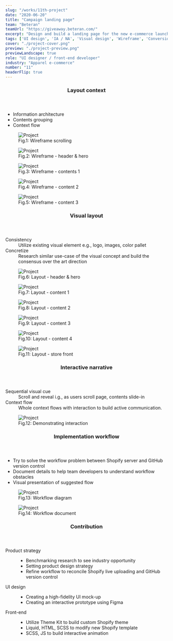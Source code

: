 ```yaml
---
slug: "/works/11th-project"
date: "2020-06-20"
title: "Campaign landing page"
team: "Beteran"
teamUrl: "https://giveaway.beteran.com/"
excerpt: "Design and build a landing page for the new e-commerce launching campaign."
tags: ['UI design', 'IA / NA', 'Visual design', 'Wireframe', 'Conversion optimization', 'Front-end', 'Shopify', 'Liquid', 'HTML / SCSS', 'Javascript']
cover: "./project-cover.png"
preview: "./project-preview.png"
previewLandscape: true
role: "UI designer / front-end developer"
industry: "Apparel e-commerce"
number: "11"
headerFlip: true
---
```


<div class="content-section project-content project-content--5/5 md:grid-cols-2">
  <div class="project-content__column lg:-mr-4 xl:ml-0 xl:mr-36">
    <header class="content-section__header">
      <h3 class="h3">Layout context</h3>
    </header>
    <ul class="bulleted-list">
      <li>Information architecture</li>
      <li>Contents grouping</li>
      <li>Context flow</li>
    </ul>
  </div>
  <div class="project-content__column project-content__image project-content__image--1">
    <figure class="project-content__figure project-content__figure--gif pr-8 md:pr-4 lg:pr-8 xl:pr-40 xl:-ml-32">
      <img src="./project01.gif" alt="Project" />
      <figcaption>Fig.1: Wireframe scrolling</figcaption>
    </figure>
  </div>
</div>
<div class="content-section project-content">
  <div class="project-content__column project-content__image project-content__image--block">
    <figure class="project-content__figure">
      <img src="./project02.png" alt="Project" />
      <figcaption>Fig.2: Wireframe - header & hero</figcaption>
    </figure>
    <figure class="project-content__figure">
      <img src="./project03.png" alt="Project" />
      <figcaption>Fig.3: Wireframe - contents 1</figcaption>
    </figure>
    <figure class="project-content__figure">
      <img src="./project04.png" alt="Project" />
      <figcaption>Fig.4: Wireframe - content 2</figcaption>
    </figure>
    <figure class="project-content__figure">
      <img src="./project05.png" alt="Project" />
      <figcaption>Fig.5: Wireframe - content 3</figcaption>
    </figure>
  </div>
</div>
<div class="content-section project-content">
  <div class="project-content__column">
    <header class="content-section__header">
      <h3 class="h3">Visual layout</h3>
    </header>
    <dl class="definition-list">
      <dt>Consistency</dt>
      <dd>Utilize existing visual element <span class="text-red-500">e.g., logo, images, color pallet</span></dd>
      <dt>Concretize</dt>
      <dd>Research similar use-case of the visual concept and build the consensus over the art direction</dd>
    </dl>
  </div>
  <div class="project-content__column project-content__image project-content__image--block project-content__image--landscape">
    <figure class="project-content__figure">
      <img src="./project06.png" alt="Project" />
      <figcaption>Fig.6: Layout - header & hero</figcaption>
    </figure>
    <figure class="project-content__figure">
      <img src="./project07.png" alt="Project" />
      <figcaption>Fig.7: Layout - content 1</figcaption>
    </figure>
    <figure class="project-content__figure">
      <img src="./project08.png" alt="Project" />
      <figcaption>Fig.8: Layout - content 2</figcaption>
    </figure>
    <figure class="project-content__figure">
      <img src="./project09.png" alt="Project" />
      <figcaption>Fig.9: Layout - content 3</figcaption>
    </figure>
    <figure class="project-content__figure">
      <img src="./project10.png" alt="Project" />
      <figcaption>Fig.10: Layout - content 4</figcaption>
    </figure>
    <figure class="project-content__figure">
      <img src="./project11.png" alt="Project" />
      <figcaption>Fig.11: Layout - store front</figcaption>
    </figure>
  </div>
</div>
<div class="content-section project-content">
  <div class="project-content__column">
    <header class="content-section__header">
      <h3 class="h3">Interactive narrative</h3>
    </header>
    <dl class="definition-list">
      <dt>Sequential visual cue</dt>
      <dd>Scroll and reveal <span class="text-red-500">i.g., as users scroll page, contents slide-in</span></dd>
      <dt>Context flow</dt>
      <dd>Whole context flows with interaction to build active communication.</dd>
    </dl>
  </div>
  <div class="project-content__column project-content__image project-content__image--1">
    <figure class="project-content__figure project-content__figure--gif pr-8 md:pr-24 lg:pr-16">
      <img src="./project12.gif" alt="Project"/>
      <figcaption>Fig.12: Demonstrating interaction</figcaption>
    </figure>
  </div>
</div>
<div class="content-section project-content project-content--6/4 project-content--flipped">
  <div class="project-content__column">
    <header class="content-section__header">
      <h3 class="h3">Implementation workflow</h3>
    </header>
    <ul class="bulleted-list">
      <li>Try to solve the workflow problem between Shopify server and GitHub version control</li>
      <li>Document details to help team developers to understand workflow obstacles</li>
      <li>Visual presentation of suggested flow</li>
    </ul>
  </div>
  <div class="project-content__column project-content__image project-content__image--2">
    <figure class="project-content__figure">
      <img src="./project13.png" alt="Project"/>
      <figcaption>Fig.13: Workflow diagram</figcaption>
    </figure>
    <figure class="project-content__figure">
      <img src="./project14.png" alt="Project"/>
      <figcaption>Fig.14: Workflow document</figcaption>
    </figure>
  </div>
</div>
<div class="content-section project-content">
  <div class="project-content__column">
    <header class="content-section__header">
      <h3 class="h3">Contribution</h3>
    </header>
    <dl class="project-content__card">
      <dt>Product strategy</dt>
      <dd>
        <ul class="bulleted-list">
          <li>Benchmarking research to see industry opportunity</li>
          <li>Setting product design strategy</li>
          <li>Refine workflow to reconcile Shopify live uploading and GitHub version control</li>
        </ul>
      </dd>
      <dt>UI design</dt>
      <dd>
        <ul class="bulleted-list">
          <li>Creating a high-fidelity UI mock-up</li>
          <li>Creating an interactive prototype using Figma</li>
        </ul>
      </dd>
      <dt>Front-end</dt>
      <dd>
        <ul class="bulleted-list">
          <li>Utilize <span class="text-red-500">Theme Kit</span> to build custom Shopify theme</li>
          <li>Liquid, HTML, SCSS to modify new Shopify template</li>
          <li>SCSS, JS to build interactive animation</li>
        </ul>
      </dd>
    </dl>
  </div>
</div>
